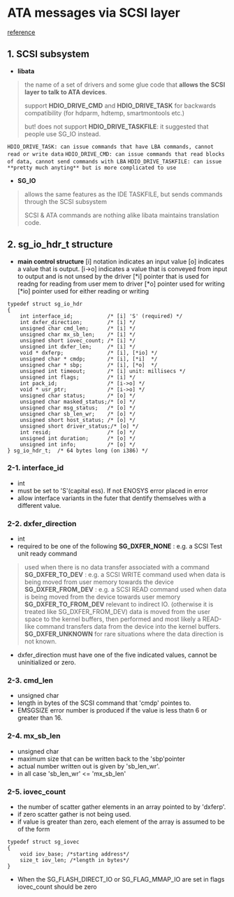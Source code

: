 # ATA messages via SCSI layer
[reference](http://www.tldp.org/HOWTO/SCSI-Generic-HOWTO/index.html)

## 1. SCSI subsystem
 - **libata**
> the name of a set of drivers and some glue code that **allows the SCSI layer to talk to ATA devices**. 
>
> support **HDIO_DRIVE_CMD** and **HDIO_DRIVE_TASK** for backwards compatibility (for hdparm, hdtemp, smartmontools etc.)
>
> but! does not support **HDIO_DRIVE_TASKFILE**: it suggested that people use SG_IO instead.

`HDIO_DRIVE_TASK: can issue commands that have LBA commands, cannot read or write data`
`HDIO_DRIVE_CMD: can issue commands that read blocks of data, cannot send commands with LBA`
`HDIO_DRIVE_TASKFILE: can issue **pretty much anyting** but is more complicated to use` 

 - **SG_IO**
> allows the same features as the IDE TASKFILE, but sends commands through the SCSI subsystem
> 
> SCSI & ATA commands are nothing alike libata maintains translation code. 


## 2. sg_io_hdr_t structure
 - **main control structure**
	[i] notation indicates an input value
	[o] indicates a value that is output.
	[i->o] indicates a value that is conveyed from input to output and is not unsed by the driver
	[*i] pointer that is used for readng for reading from user mem to driver
	[*o] pointer used for writing
	[*io] pointer used for either reading or writing
```
typedef struct sg_io_hdr
{
    int interface_id;           /* [i] 'S' (required) */
    int dxfer_direction;        /* [i] */
    unsigned char cmd_len;      /* [i] */
    unsigned char mx_sb_len;    /* [i] */
    unsigned short iovec_count; /* [i] */
    unsigned int dxfer_len;     /* [i] */
    void * dxferp;              /* [i], [*io] */
    unsigned char * cmdp;       /* [i], [*i]  */
    unsigned char * sbp;        /* [i], [*o]  */
    unsigned int timeout;       /* [i] unit: millisecs */
    unsigned int flags;         /* [i] */
    int pack_id;                /* [i->o] */
    void * usr_ptr;             /* [i->o] */
    unsigned char status;       /* [o] */
    unsigned char masked_status;/* [o] */
    unsigned char msg_status;   /* [o] */
    unsigned char sb_len_wr;    /* [o] */
    unsigned short host_status; /* [o] */
    unsigned short driver_status;/* [o] */
    int resid;                  /* [o] */
    unsigned int duration;      /* [o] */
    unsigned int info;          /* [o] */
} sg_io_hdr_t;  /* 64 bytes long (on i386) */

```

### 2-1. interface_id 
- int
- must be set to 'S'(capital ess). If not ENOSYS error placed in error
- allow interface variants in the futer that dentify themselves with a different value.

### 2-2. dxfer_direction
- int
- required to be one of the following
**SG_DXFER_NONE**		: e.g. a SCSI Test unit ready command
> 	used when there is no data transfer associated with a command
**SG_DXFER_TO_DEV**		: e.g. a SCSI WRITE command
> 	used when data is being moved from user memory towards the device
**SG_DXFER_FROM_DEV**		: e.g. a SCSI READ command
>	used when data is being moved from the device towards user memory
**SG_DXFER_TO_FROM_DEV**
>	relevant to indirect IO. (otherwise it is treated like SG_DXFER_FROM_DEV)
>	data is moved from the user space to the kernel buffers, then performed and most likely a READ-like command transfers data from the device into the kernel buffers.
**SG_DXFER_UNKNOWN**
> for rare situations where the data direction is not known. 

- dxfer_direction must have one of the five indicated values, cannot be uninitialized or zero.

### 2-3. cmd_len
- unsigned char
- length in bytes of the SCSI command that 'cmdp' pointes to.
- EMSGSIZE error number is produced if the value is less thatn 6 or greater than 16.

### 2-4. mx_sb_len
- unsigned char
- maximum size that can be written back to the 'sbp'pointer
- actual number written out is given by 'sb_len_wr'. 
- in all case 'sb_len_wr' <= 'mx_sb_len'

### 2-5. iovec_count
- the number of scatter gather elements in an array pointed to by 'dxferp'.
- if zero scatter gather is not being used. 
- if value is greater than zero, each element of the array is assumed to be of the form
```
typedef struct sg_iovec
{
	void iov_base; /*starting address*/
	size_t iov_len; /*length in bytes*/
}
```
- When the SG_FLASH_DIRECT_IO or SG_FLAG_MMAP_IO are set in flags iovec_count should be zero
